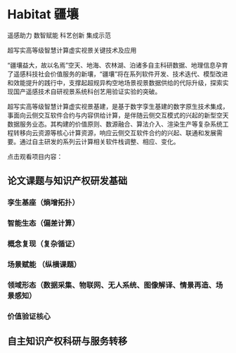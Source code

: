 # Habitat 疆壤

遥感助力 数智赋能 科艺创新 集成示范

超写实高等级智慧计算虚实视景关键技术及应用

“疆壤益大，故以名焉”空天、地海、农林湖、泊诸多自主科研数据、地理信息孕育了遥感科技社会价值服务的新壤，“疆壤”将在系列软件开发、技术迭代、模型改进和效能提升的践行中，支撑起超规异构空地场景视景数据供给的代际升级，探索实现国产遥感技术自研视景系统科创艺用验证实验的突破。

超写实高等级智慧计算虚实视景基建，是基于数字孪生基建的数字原生技术集成，事面向云侧交互软件合约与内容供给计算，是伴随云侧交互模式的兴起的新型空天数据服务业态。其构建的价值原则、数源融合、算法介入、渲染生产等复杂系统工程转移向云资源等核心计算资源，响应云侧交互软件合约的兴起、联通和发展需要。通过自主研发的系列云计算相关软件栈调整、相应、变化。

点击观看项目内容：

## 论文课题与知识产权研发基础

### 孪生基座（熵增拓扑）


### 智能生态（偏差计算）


### 概念复现（复杂循证）


### 场景赋能 （纵横课题）


### 领域形态（数据采集、物联网、无人系统、图像解译、情景再造、场景感知）


### 价值验证核心



## 自主知识产权科研与服务转移
